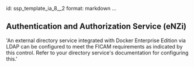 id: ssp_template_ia_8__2
format: markdown
...
## Authentication and Authorization Service (eNZi)

'An external directory service integrated with Docker Enterprise Edition via
LDAP can be configured to meet the FICAM requirements as indicated by
this control. Refer to your directory service's documentation for
configuring this.'
